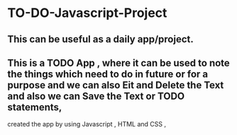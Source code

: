 # TO-DO-Javascript-Project

## This can be useful as a daily app/project.
## This is a TODO App , where it can be used to note the things which need to do in future or for a purpose and we can also Eit and Delete the Text and also we can Save the Text or TODO statements,
created the app by using Javascript , HTML and CSS ,

